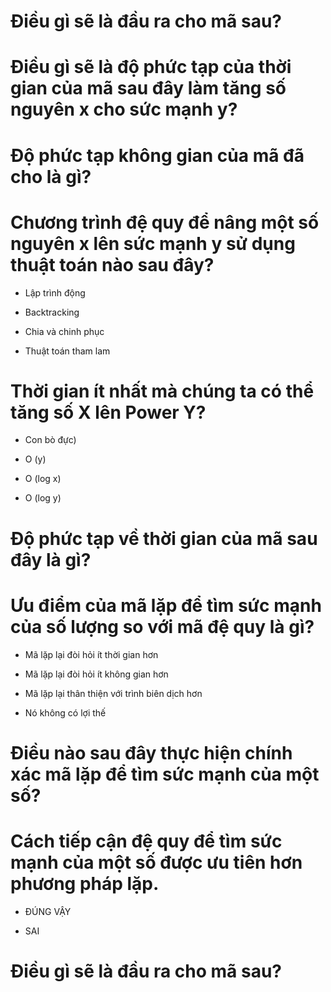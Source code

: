 # Điều gì sẽ là đầu ra cho mã sau?

# Điều gì sẽ là độ phức tạp của thời gian của mã sau đây làm tăng số nguyên x cho sức mạnh y?

# Độ phức tạp không gian của mã đã cho là gì?

# Chương trình đệ quy để nâng một số nguyên x lên sức mạnh y sử dụng thuật toán nào sau đây?

- Lập trình động

- Backtracking

* Chia và chinh phục

- Thuật toán tham lam

# Thời gian ít nhất mà chúng ta có thể tăng số X lên Power Y?

- Con bò đực)

- O (y)

- O (log x)

* O (log y)

# Độ phức tạp về thời gian của mã sau đây là gì?

# Ưu điểm của mã lặp để tìm sức mạnh của số lượng so với mã đệ quy là gì?

- Mã lặp lại đòi hỏi ít thời gian hơn

* Mã lặp lại đòi hỏi ít không gian hơn

- Mã lặp lại thân thiện với trình biên dịch hơn

- Nó không có lợi thế

# Điều nào sau đây thực hiện chính xác mã lặp để tìm sức mạnh của một số?

# Cách tiếp cận đệ quy để tìm sức mạnh của một số được ưu tiên hơn phương pháp lặp.

- ĐÚNG VẬY

* SAI

# Điều gì sẽ là đầu ra cho mã sau?